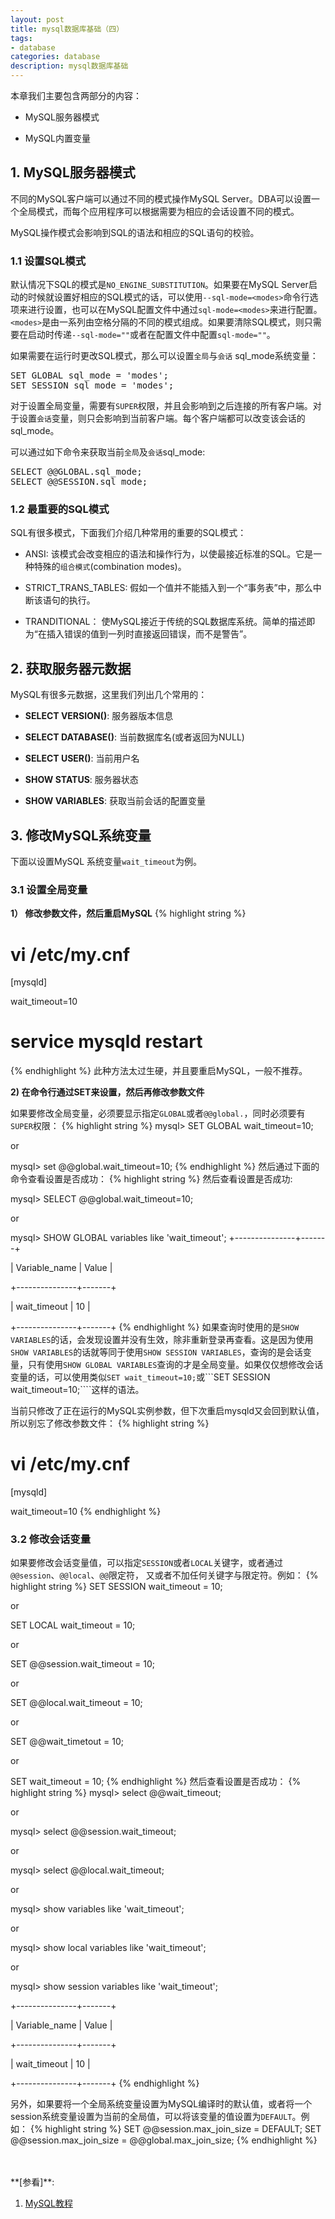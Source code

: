 ```yaml
---
layout: post
title: mysql数据库基础（四）
tags:
- database
categories: database
description: mysql数据库基础
---
```



本章我们主要包含两部分的内容：

* MySQL服务器模式

* MySQL内置变量


<!-- more -->


## 1. MySQL服务器模式
不同的MySQL客户端可以通过不同的模式操作MySQL Server。DBA可以设置一个全局模式，而每个应用程序可以根据需要为相应的会话设置不同的模式。

MySQL操作模式会影响到SQL的语法和相应的SQL语句的校验。

### 1.1 设置SQL模式
默认情况下SQL的模式是```NO_ENGINE_SUBSTITUTION```。如果要在MySQL Server启动的时候就设置好相应的SQL模式的话，可以使用```--sql-mode=<modes>```命令行选项来进行设置，也可以在MySQL配置文件中通过```sql-mode=<modes>```来进行配置。```<modes>```是由一系列由空格分隔的不同的模式组成。如果要清除SQL模式，则只需要在启动时传递```--sql-mode=""```或者在配置文件中配置```sql-mode=""```。

如果需要在运行时更改SQL模式，那么可以设置```全局```与```会话``` sql_mode系统变量：
<pre>
SET GLOBAL sql_mode = 'modes';
SET SESSION sql_mode = 'modes';
</pre>
对于设置全局变量，需要有```SUPER```权限，并且会影响到之后连接的所有客户端。对于设置```会话```变量，则只会影响到当前客户端。每个客户端都可以改变该会话的sql_mode。

可以通过如下命令来获取当前```全局```及```会话```sql_mode:
<pre>
SELECT @@GLOBAL.sql_mode;
SELECT @@SESSION.sql_mode;
</pre>

### 1.2 最重要的SQL模式
SQL有很多模式，下面我们介绍几种常用的重要的SQL模式：

* ANSI: 该模式会改变相应的语法和操作行为，以使最接近标准的SQL。它是一种特殊的```组合模式```(combination modes)。

* STRICT_TRANS_TABLES: 假如一个值并不能插入到一个“事务表”中，那么中断该语句的执行。

* TRANDITIONAL： 使MySQL接近于传统的SQL数据库系统。简单的描述即为“在插入错误的值到一列时直接返回错误，而不是警告”。

## 2. 获取服务器元数据
MySQL有很多元数据，这里我们列出几个常用的：

* **SELECT VERSION()**: 服务器版本信息

* **SELECT DATABASE()**: 当前数据库名(或者返回为NULL)

* **SELECT USER()**: 当前用户名

* **SHOW STATUS**: 服务器状态

* **SHOW VARIABLES**: 获取当前会话的配置变量



## 3. 修改MySQL系统变量
下面以设置MySQL 系统变量```wait_timeout```为例。

### 3.1 设置全局变量

**1） 修改参数文件，然后重启MySQL**
{% highlight string %}
# vi /etc/my.cnf

[mysqld]

wait_timeout=10

# service mysqld restart
{% endhighlight %}
此种方法太过生硬，并且要重启MySQL，一般不推荐。


**2) 在命令行通过SET来设置，然后再修改参数文件**

如果要修改全局变量，必须要显示指定```GLOBAL```或者```@@global.```，同时必须要有```SUPER```权限：
{% highlight string %}
mysql> SET GLOBAL wait_timeout=10;

or

mysql> set @@global.wait_timeout=10;
{% endhighlight %}
然后通过下面的命令查看设置是否成功：
{% highlight string %}
然后查看设置是否成功:

mysql> SELECT @@global.wait_timeout=10;

or

mysql> SHOW GLOBAL variables like 'wait_timeout';
+---------------+-------+

| Variable_name | Value |

+---------------+-------+

| wait_timeout  | 10    | 

+---------------+-------+
{% endhighlight %}
如果查询时使用的是```SHOW VARIABLES```的话，会发现设置并没有生效，除非重新登录再查看。这是因为使用```SHOW VARIABLES```的话就等同于使用```SHOW SESSION VARIABLES```，查询的是会话变量，只有使用```SHOW GLOBAL VARIABLES```查询的才是全局变量。如果仅仅想修改会话变量的话，可以使用类似```SET wait_timeout=10;```或```SET SESSION wait_timeout=10;````这样的语法。

当前只修改了正在运行的MySQL实例参数，但下次重启mysqld又会回到默认值，所以别忘了修改参数文件：
{% highlight string %}
# vi /etc/my.cnf

[mysqld]

wait_timeout=10
{% endhighlight %}


### 3.2 修改会话变量
如果要修改会话变量值，可以指定```SESSION```或者```LOCAL```关键字，或者通过```@@session```、```@@local```、```@@```限定符， 又或者不加任何关键字与限定符。例如：
{% highlight string %}
SET SESSION wait_timeout = 10;

or

SET LOCAL wait_timeout = 10;

or

SET @@session.wait_timeout = 10;

or

SET @@local.wait_timeout = 10;

or

SET @@wait_timetout = 10;

or 

SET wait_timeout = 10;
{% endhighlight %} 
然后查看设置是否成功：
{% highlight string %}
mysql> select @@wait_timeout;

or

mysql> select @@session.wait_timeout;

or

mysql> select @@local.wait_timeout;

or

mysql> show variables like 'wait_timeout';

or

mysql> show local variables like 'wait_timeout';

or

mysql> show session variables like 'wait_timeout';

+---------------+-------+

| Variable_name | Value |

+---------------+-------+

| wait_timeout  | 10    | 

+---------------+-------+
{% endhighlight %}

另外，如果要将一个全局系统变量设置为MySQL编译时的默认值，或者将一个session系统变量设置为当前的全局值，可以将该变量的值设置为```DEFAULT```。例如：
{% highlight string %}
SET @@session.max_join_size = DEFAULT;
SET @@session.max_join_size = @@global.max_join_size;
{% endhighlight %}



<br />
<br />
**[参看]**:


1. [MySQL教程](http://www.runoob.com/mysql/mysql-administration.html)



<br />
<br />
<br />

